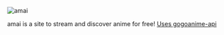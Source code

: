 ![amai](https://kiriyako.github.io/amai/img/logo.png "amai logo")

amai is a site to stream and discover anime for free! [Uses gogoanime-api](https://github.com/riimuru/gogoanime-api)

